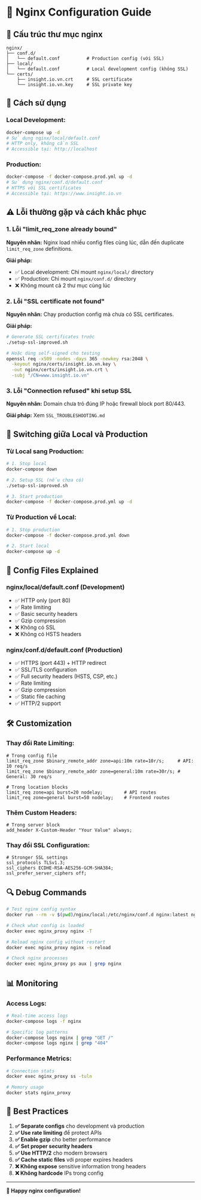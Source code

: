 # 🔧 Nginx Configuration Guide

## 📁 **Cấu trúc thư mục nginx**

```
nginx/
├── conf.d/
│   └── default.conf          # Production config (với SSL)
├── local/
│   └── default.conf          # Local development config (không SSL)
└── certs/
    ├── insight.io.vn.crt     # SSL certificate
    └── insight.io.vn.key     # SSL private key
```

## 🚀 **Cách sử dụng**

### **Local Development:**
```bash
docker-compose up -d
# Sử dụng nginx/local/default.conf
# HTTP only, không cần SSL
# Accessible tại: http://localhost
```

### **Production:**
```bash
docker-compose -f docker-compose.prod.yml up -d
# Sử dụng nginx/conf.d/default.conf
# HTTPS với SSL certificates
# Accessible tại: https://www.insight.io.vn
```

## ⚠️ **Lỗi thường gặp và cách khắc phục**

### **1. Lỗi "limit_req_zone already bound"**

**Nguyên nhân:** Nginx load nhiều config files cùng lúc, dẫn đến duplicate `limit_req_zone` definitions.

**Giải pháp:**
- ✅ Local development: Chỉ mount `nginx/local/` directory
- ✅ Production: Chỉ mount `nginx/conf.d/` directory
- ❌ Không mount cả 2 thư mục cùng lúc

### **2. Lỗi "SSL certificate not found"**

**Nguyên nhân:** Chạy production config mà chưa có SSL certificates.

**Giải pháp:**
```bash
# Generate SSL certificates trước
./setup-ssl-improved.sh

# Hoặc dùng self-signed cho testing
openssl req -x509 -nodes -days 365 -newkey rsa:2048 \
  -keyout nginx/certs/insight.io.vn.key \
  -out nginx/certs/insight.io.vn.crt \
  -subj "/CN=www.insight.io.vn"
```

### **3. Lỗi "Connection refused" khi setup SSL**

**Nguyên nhân:** Domain chưa trỏ đúng IP hoặc firewall block port 80/443.

**Giải pháp:** Xem `SSL_TROUBLESHOOTING.md`

## 🔄 **Switching giữa Local và Production**

### **Từ Local sang Production:**
```bash
# 1. Stop local
docker-compose down

# 2. Setup SSL (nếu chưa có)
./setup-ssl-improved.sh

# 3. Start production
docker-compose -f docker-compose.prod.yml up -d
```

### **Từ Production về Local:**
```bash
# 1. Stop production
docker-compose -f docker-compose.prod.yml down

# 2. Start local
docker-compose up -d
```

## 📝 **Config Files Explained**

### **nginx/local/default.conf** (Development)
- ✅ HTTP only (port 80)
- ✅ Rate limiting
- ✅ Basic security headers
- ✅ Gzip compression
- ❌ Không có SSL
- ❌ Không có HSTS headers

### **nginx/conf.d/default.conf** (Production)
- ✅ HTTPS (port 443) + HTTP redirect
- ✅ SSL/TLS configuration
- ✅ Full security headers (HSTS, CSP, etc.)
- ✅ Rate limiting
- ✅ Gzip compression
- ✅ Static file caching
- ✅ HTTP/2 support

## 🛠️ **Customization**

### **Thay đổi Rate Limiting:**
```nginx
# Trong config file
limit_req_zone $binary_remote_addr zone=api:10m rate=10r/s;     # API: 10 req/s
limit_req_zone $binary_remote_addr zone=general:10m rate=30r/s; # General: 30 req/s

# Trong location blocks
limit_req zone=api burst=20 nodelay;        # API routes
limit_req zone=general burst=50 nodelay;    # Frontend routes
```

### **Thêm Custom Headers:**
```nginx
# Trong server block
add_header X-Custom-Header "Your Value" always;
```

### **Thay đổi SSL Configuration:**
```nginx
# Stronger SSL settings
ssl_protocols TLSv1.3;
ssl_ciphers ECDHE-RSA-AES256-GCM-SHA384;
ssl_prefer_server_ciphers off;
```

## 🔍 **Debug Commands**

```bash
# Test nginx config syntax
docker run --rm -v $(pwd)/nginx/local:/etc/nginx/conf.d nginx:latest nginx -t

# Check what config is loaded
docker exec nginx_proxy nginx -T

# Reload nginx config without restart
docker exec nginx_proxy nginx -s reload

# Check nginx processes
docker exec nginx_proxy ps aux | grep nginx
```

## 📊 **Monitoring**

### **Access Logs:**
```bash
# Real-time access logs
docker-compose logs -f nginx

# Specific log patterns
docker-compose logs nginx | grep "GET /"
docker-compose logs nginx | grep "404"
```

### **Performance Metrics:**
```bash
# Connection stats
docker exec nginx_proxy ss -tuln

# Memory usage
docker stats nginx_proxy
```

## 🎯 **Best Practices**

1. **✅ Separate configs** cho development và production
2. **✅ Use rate limiting** để protect APIs
3. **✅ Enable gzip** cho better performance
4. **✅ Set proper security headers**
5. **✅ Use HTTP/2** cho modern browsers
6. **✅ Cache static files** với proper expires headers
7. **❌ Không expose** sensitive information trong headers
8. **❌ Không hardcode** IPs trong config

---

**🚀 Happy nginx configuration!**

